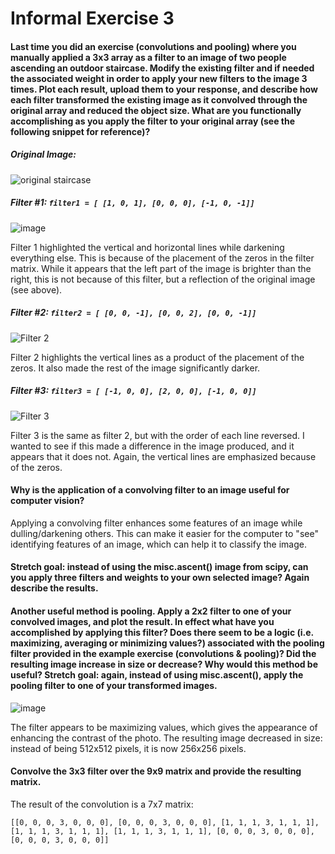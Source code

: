 # Informal Exercise 3

#### Last time you did an exercise (convolutions and pooling) where you manually applied a 3x3 array as a filter to an image of two people ascending an outdoor staircase. Modify the existing filter and if needed the associated weight in order to apply your new filters to the image 3 times. Plot each result, upload them to your response, and describe how each filter transformed the existing image as it convolved through the original array and reduced the object size. What are you functionally accomplishing as you apply the filter to your original array (see the following snippet for reference)? 

##### Original Image:
![original staircase](https://user-images.githubusercontent.com/78189165/108776436-65b25c80-7530-11eb-9775-f5416816d885.png)

##### Filter #1: `filter1 = [ [1, 0, 1], [0, 0, 0], [-1, 0, -1]]`

![image](https://user-images.githubusercontent.com/78189165/108777564-fb9ab700-7531-11eb-95c2-0084eacf6a0c.png)

Filter 1 highlighted the vertical and horizontal lines while darkening everything else. This is because of the placement of the zeros in the filter matrix. While it appears that the left part of the image is brighter than the right, this is not because of this filter, but a reflection of the original image (see above). 

##### Filter #2: `filter2 = [ [0, 0, -1], [0, 0, 2], [0, 0, -1]]`

![Filter 2](https://user-images.githubusercontent.com/78189165/108777392-be362980-7531-11eb-860d-6cc4e0aa6abe.png)

Filter 2 highlights the vertical lines as a product of the placement of the zeros. It also made the rest of the image significantly darker. 

##### Filter #3: `filter3 = [ [-1, 0, 0], [2, 0, 0], [-1, 0, 0]]`

![Filter 3](https://user-images.githubusercontent.com/78189165/108777454-d148f980-7531-11eb-9182-872c3b8737f0.png)

Filter 3 is the same as filter 2, but with the order of each line reversed. I wanted to see if this made a difference in the image produced, and it appears that it does not. Again, the vertical lines are emphasized because of the zeros. 

#### Why is the application of a convolving filter to an image useful for computer vision? 

Applying a convolving filter enhances some features of an image while dulling/darkening others. This can make it easier for the computer to "see" identifying features of an image, which can help it to classify the image. 

#### Stretch goal: instead of using the misc.ascent() image from scipy, can you apply three filters and weights to your own selected image? Again describe the results.

#### Another useful method is pooling. Apply a 2x2 filter to one of your convolved images, and plot the result. In effect what have you accomplished by applying this filter? Does there seem to be a logic (i.e. maximizing, averaging or minimizing values?) associated with the pooling filter provided in the example exercise (convolutions & pooling)? Did the resulting image increase in size or decrease? Why would this method be useful? Stretch goal: again, instead of using misc.ascent(), apply the pooling filter to one of your transformed images.

![image](https://user-images.githubusercontent.com/78189165/109032263-7b8c6280-7693-11eb-807e-ccdd12ff8cc3.png)

The filter appears to be maximizing values, which gives the appearance of enhancing the contrast of the photo. The resulting image decreased in size: instead of being 512x512 pixels, it is now 256x256 pixels. 

#### Convolve the 3x3 filter over the 9x9 matrix and provide the resulting matrix.

The result of the convolution is a 7x7 matrix: 

`[[0, 0, 0, 3, 0, 0, 0],
 [0, 0, 0, 3, 0, 0, 0],
 [1, 1, 1, 3, 1, 1, 1],
 [1, 1, 1, 3, 1, 1, 1],
 [1, 1, 1, 3, 1, 1, 1],
 [0, 0, 0, 3, 0, 0, 0],
 [0, 0, 0, 3, 0, 0, 0]]`
